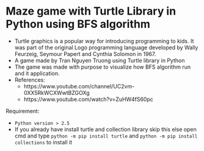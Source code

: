 <h1>Maze game with Turtle Library in Python using BFS algorithm</h1>
<ul>
  <li>
    Turtle graphics is a popular way for introducing programming to kids. It was part of the original Logo programming language developed by Wally Feurzeig, Seymour Papert and Cynthia Solomon in 1967.
  </li>
  <li>
    A game made by Tran Nguyen Truong using Turtle library in Python
  </li>
  <li>
    The game was made with purpose to visualize how BFS algorithm run and it application.
  </li>
  <li>
    References: 
    <ul>
      <li>
        https://www.youtube.com/channel/UC2vm-0XX5RkWCXWwtBZGOXg
      </li>
      <li>
        https://www.youtube.com/watch?v=ZuHW4fS60pc
      </li>
    </ul>
  </li>
</ul>
Requirement: 
<ul>
  <li>
    <code>Python version > 2.5</code>
  </li>
  <li>
    If you already have install turtle and collection library skip this else open cmd and type <code>python -m pip install turtle</code> and <code>python -m pip install collections</code> to install it
  </li>
</ul>
